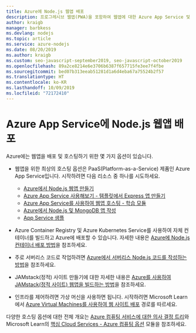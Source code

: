 ```yaml
---
title: Azure에 Node.js 웹앱 배포
description: 프로그레시브 웹앱(PWA)을 포함하여 웹앱에 대한 Azure App Service 및 기타 호스팅 옵션 시작
author: kraigb
manager: barbkess
ms.devlang: nodejs
ms.topic: article
ms.service: azure-nodejs
ms.date: 08/20/2019
ms.author: kraigb
ms.custom: seo-javascript-september2019, seo-javascript-october2019
ms.openlocfilehash: 89a2ce8214e6e3706b6387f657715fe3ee7f4fbe
ms.sourcegitcommit: bed07b313eeab51281d1a6d4eba67a75524b2f57
ms.translationtype: HT
ms.contentlocale: ko-KR
ms.lasthandoff: 10/09/2019
ms.locfileid: "72172410"
---
```

# <a name="deploy-nodejs-web-apps-to-azure-app-service"></a>Azure App Service에 Node.js 웹앱 배포

Azure에는 웹앱을 배포 및 호스팅하기 위한 몇 가지 옵션이 있습니다.

- 웹앱을 위한 최상의 호스팅 옵션은 PaaS(Platform-as-a-Service) 제품인 Azure App Service입니다. 시작하려면 다음 리소스 중 하나를 시도하세요.

  - [Azure에서 Node.js 웹앱 만들기](/azure/app-service/app-service-web-get-started-nodejs)
  - [Azure App Service 사용해보기 - 템플릿에서 Express 앱 만들기](https://code.visualstudio.com/tryappservice/?utm_source=msftdocs&utm_medium=microsoft&utm_campaign=tryappservice)
  - [Azure App Service를 사용하여 웹앱 호스팅 - 학습 모듈](/learn/modules/host-a-web-app-with-azure-app-service/index)
  - [Azure에서 Node.js 및 MongoDB 앱 작성](/azure/app-service/app-service-web-tutorial-nodejs-mongodb-app)
  - [App Service 샘플](/samples/browse/?languages=javascript%2Cnodejs&products=azure-app-service)

- Azure Container Registry 및 Azure Kubernetes Service를 사용하여 자체 컨테이너를 빌드하고 Azure에 배포할 수 있습니다. 자세한 내용은 [Azure에 Node.js 컨테이너 배포 방법](node-howto-deploy-containers.md)을 참조하세요.

- 주로 서버리스 코드로 작업하려면 [Azure에서 서버리스 Node.js 코드를 작성하는 방법](node-howto-write-serverless-code.md)을 참조하세요.

- JAMstack(정적) 사이트 만들기에 대한 자세한 내용은 [Azure를 사용하여 JAMstack(정적 사이트) 웹앱을 빌드하는 방법](node-howto-create-static-site-jamstack.md)을 참조하세요.

- 인프라를 제어하려면 가상 머신을 사용하면 됩니다. 시작하려면 Microsoft Learn에서 [Azure Virtual Machines를 사용하여 웹 사이트 배포](/learn/paths/deploy-a-website-with-azure-virtual-machines/) 경로를 따르세요.

다양한 호스팅 옵션에 대한 전체 개요는 [Azure 컴퓨팅 서비스에 대한 의사 결정 트리](/azure/architecture/guide/technology-choices/compute-decision-tree)와 Microsoft Learn의 [핵심 Cloud Services - Azure 컴퓨팅 옵션](/learn/modules/intro-to-azure-compute/) 모듈을 참조하세요.
